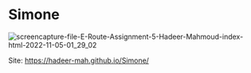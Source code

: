 # Simone

![screencapture-file-E-Route-Assignment-5-Hadeer-Mahmoud-index-html-2022-11-05-01_29_02](https://user-images.githubusercontent.com/97056531/200089428-141de322-ad73-40c5-adcb-2857a6fc0f73.png)


Site: https://hadeer-mah.github.io/Simone/
